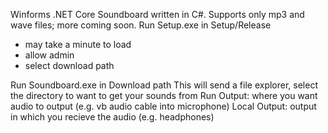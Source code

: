 Winforms .NET Core Soundboard written in C#.
Supports only mp3 and wave files; more coming soon.
Run Setup.exe in Setup/Release
 - may take a minute to load 
 - allow admin 
 - select download path 
 
Run Soundboard.exe in Download path This will send a file explorer, select the directory to want to get your sounds from 
Run Output: where you want audio to output (e.g. vb audio cable into microphone) 
Local Output: output in which you recieve the audio (e.g. headphones)
